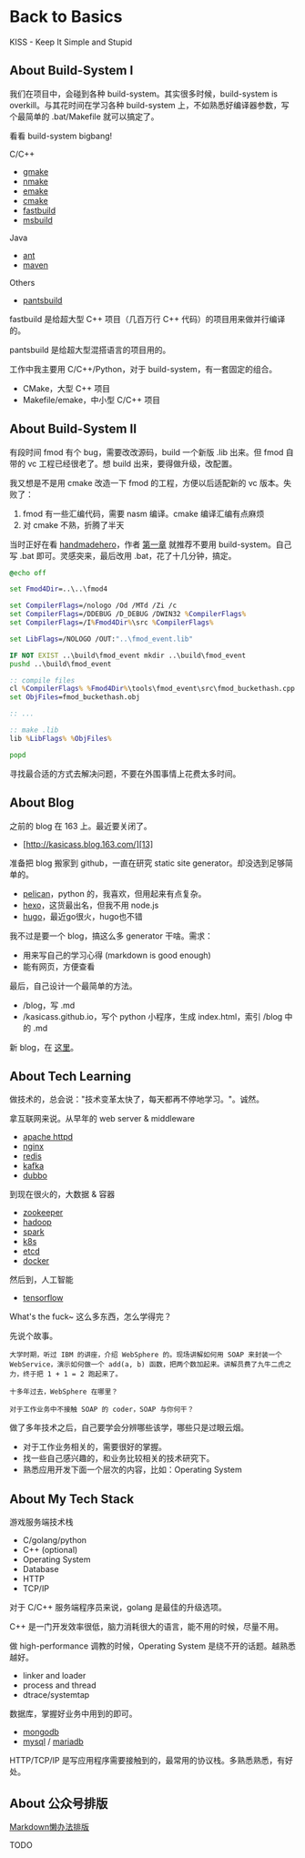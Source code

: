 # Back to Basics

KISS - Keep It Simple and Stupid

## About Build-System I

我们在项目中，会碰到各种 build-system。其实很多时候，build-system is overkill。与其花时间在学习各种 build-system 上，不如熟悉好编译器参数，写个最简单的 .bat/Makefile 就可以搞定了。

看看 build-system bigbang!

C/C++

* [gmake][3]
* [nmake][12]
* [emake][9]
* [cmake][4]
* [fastbuild][5]
* [msbuild][6]

Java

* [ant][1]
* [maven][2]

Others

* [pantsbuild][7]

fastbuild 是给超大型 C++ 项目（几百万行 C++ 代码）的项目用来做并行编译的。

pantsbuild 是给超大型混搭语言的项目用的。

工作中我主要用 C/C++/Python，对于 build-system，有一套固定的组合。

* CMake，大型 C++ 项目
* Makefile/emake，中小型 C/C++ 项目

## About Build-System II

有段时间 fmod 有个 bug，需要改改源码，build 一个新版 .lib 出来。但 fmod 自带的 vc 工程已经很老了。想 build 出来，要得做升级，改配置。

我又想是不是用 cmake 改造一下 fmod 的工程，方便以后适配新的 vc 版本。失败了：

1. fmod 有一些汇编代码，需要 nasm 编译。cmake 编译汇编有点麻烦
2. 对 cmake 不熟，折腾了半天

当时正好在看 [handmadehero][10]，作者 [第一章][11] 就推荐不要用 build-system。自己写 .bat 即可。灵感突来，最后改用 .bat，花了十几分钟，搞定。

```bat
@echo off

set Fmod4Dir=..\..\fmod4

set CompilerFlags=/nologo /Od /MTd /Zi /c
set CompilerFlags=/DDEBUG /D_DEBUG /DWIN32 %CompilerFlags%
set CompilerFlags=/I%Fmod4Dir%\src %CompilerFlags%

set LibFlags=/NOLOGO /OUT:"..\fmod_event.lib"

IF NOT EXIST ..\build\fmod_event mkdir ..\build\fmod_event
pushd ..\build\fmod_event

:: compile files
cl %CompilerFlags% %Fmod4Dir%\tools\fmod_event\src\fmod_buckethash.cpp
set ObjFiles=fmod_buckethash.obj

:: ...

:: make .lib
lib %LibFlags% %ObjFiles%

popd
```

寻找最合适的方式去解决问题，不要在外围事情上花费太多时间。

## About Blog

之前的 blog 在 163 上。最近要关闭了。

* [http://kasicass.blog.163.com/][13]

准备把 blog 搬家到 github，一直在研究 static site generator。却没选到足够简单的。

* [pelican][14]，python 的，我喜欢，但用起来有点复杂。
* [hexo][15]，这货最出名，但我不用 node.js
* [hugo][16]，最近go很火，hugo也不错

我不过是要一个 blog，搞这么多 generator 干啥。需求：

* 用来写自己的学习心得 (markdown is good enough)
* 能有网页，方便查看

最后，自己设计一个最简单的方法。

* /blog，写 .md
* /kasicass.github.io，写个 python 小程序，生成 index.html，索引 /blog 中的 .md

新 blog，在 [这里][17]。

## About Tech Learning

做技术的，总会说："技术变革太快了，每天都再不停地学习。"。诚然。

拿互联网来说。从早年的 web server & middleware

* [apache httpd][18]
* [nginx][19]
* [redis][20] 
* [kafka][21]
* [dubbo][22]

到现在很火的，大数据 & 容器

* [zookeeper][27]
* [hadoop][23]
* [spark][24]
* [k8s][25]
* [etcd][26]
* [docker][29]

然后到，人工智能

* [tensorflow][28]

What's the fuck~ 这么多东西，怎么学得完？

先说个故事。

```
大学时期，听过 IBM 的讲座，介绍 WebSphere 的。现场讲解如何用 SOAP 来封装一个 WebService，演示如何做一个 add(a, b) 函数，把两个数加起来。讲解员费了九牛二虎之力，终于把 1 + 1 = 2 跑起来了。

十多年过去，WebSphere 在哪里？

对于工作业务中不接触 SOAP 的 coder，SOAP 与你何干？
```

做了多年技术之后，自己要学会分辨哪些该学，哪些只是过眼云烟。

* 对于工作业务相关的，需要很好的掌握。
* 找一些自己感兴趣的，和业务比较相关的技术研究下。
* 熟悉应用开发下面一个层次的内容，比如：Operating System

## About My Tech Stack

游戏服务端技术栈

* C/golang/python
* C++ (optional)
* Operating System
* Database
* HTTP
* TCP/IP

对于 C/C++ 服务端程序员来说，golang 是最佳的升级选项。

C++ 是一门开发效率很低，脑力消耗很大的语言，能不用的时候，尽量不用。

做 high-performance 调教的时候，Operating System 是绕不开的话题。越熟悉越好。

* linker and loader
* process and thread
* dtrace/systemtap

数据库，掌握好业务中用到的即可。

* [mongodb][30]
* [mysql][31] / [mariadb][32]

HTTP/TCP/IP 是写应用程序需要接触到的，最常用的协议栈。多熟悉熟悉，有好处。

## About 公众号排版

[Markdown懒办法排版][8]

TODO


[1]:http://ant.apache.org/
[2]:http://maven.apache.org/
[3]:https://www.gnu.org/software/make/
[4]:https://cmake.org/
[5]:www.fastbuild.org/
[6]:https://github.com/Microsoft/msbuild
[7]:https://www.pantsbuild.org/
[8]:https://www.jianshu.com/p/b09125018c04
[9]:https://github.com/skywind3000/emake
[10]:https://handmadehero.org/
[11]:https://hero.handmade.network/episode/code/day001/
[12]:https://docs.microsoft.com/en-us/cpp/build/nmake-reference?view=vs-2017
[13]:http://kasicass.blog.163.com/
[14]:https://blog.getpelican.com/
[15]:https://hexo.io/
[16]:https://gohugo.io/
[17]:https://kasicass.github.io/
[18]:https://httpd.apache.org/
[19]:https://nginx.org/en/
[20]:https://redis.io/
[21]:http://kafka.apache.org/
[22]:http://dubbo.apache.org/en-us/
[23]:https://hadoop.apache.org/
[24]:https://spark.apache.org/
[25]:https://kubernetes.io/
[26]:https://coreos.com/etcd/
[27]:https://zookeeper.apache.org/
[28]:https://www.tensorflow.org
[29]:https://www.docker.com/
[30]:https://www.mongodb.com/
[31]:https://www.mysql.com/
[32]:https://mariadb.org/